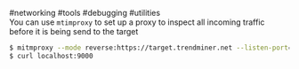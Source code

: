 #networking #tools #debugging #utilities  
You can use `mtimproxy` to set up a proxy to inspect all incoming traffic before it is being send to the target

```bash
$ mitmproxy --mode reverse:https://target.trendminer.net --listen-port=9000
$ curl localhost:9000
```